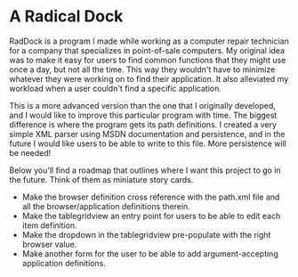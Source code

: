 # A Radical Dock #

RadDock is a program I made while working as a computer repair technician for a company that specializes in point-of-sale computers. My original idea was to make it easy for users to find common functions that they might use once a day, but not all the time. This way they wouldn't have to minimize whatever they were working on to find their application. It also alleviated my workload when a user couldn't find a specific application. 

This is a more advanced version than the one that I originally developed, and I would like to improve this particular program with time. The biggest difference is where the program gets its path definitions. I created a very simple XML parser using MSDN documentation and persistence, and in the future I would like users to be able to write to this file. More persistence will be needed!

Below you'll find a roadmap that outlines where I want this project to go in the future. Think of them as miniature story cards.

+ Make the browser definition cross reference with the path.xml file and all the browser/application definitions therein.
+ Make the tablegridview an entry point for users to be able to edit each item definition.
+ Make the dropdown in the tablegridview pre-populate with the right browser value.
+ Make another form for the user to be able to add argument-accepting application definitions.
